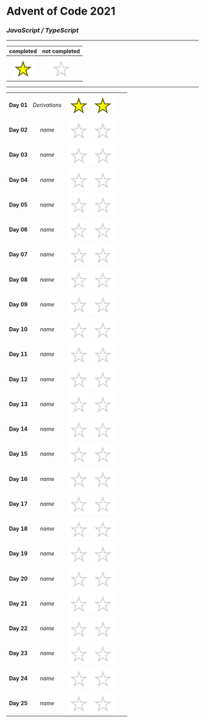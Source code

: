 # Advent of Code 2021

### _JavaScript / TypeScript_

----

|completed|not completed|
:-:|:-:
![](public/complete.svg)|![](public/incomplete.svg)

----

||||||
:-:|:-:|:-:|:-:|:-:
**Day 01**|*Derivations*|![](public/complete.svg) ![](public/complete.svg)
**Day 02**|*name*|![](public/incomplete.svg) ![](public/incomplete.svg)
**Day 03**|*name*|![](public/incomplete.svg) ![](public/incomplete.svg)
**Day 04**|*name*|![](public/incomplete.svg) ![](public/incomplete.svg)
**Day 05**|*name*|![](public/incomplete.svg) ![](public/incomplete.svg)
**Day 06**|*name*|![](public/incomplete.svg) ![](public/incomplete.svg)
**Day 07**|*name*|![](public/incomplete.svg) ![](public/incomplete.svg)
**Day 08**|*name*|![](public/incomplete.svg) ![](public/incomplete.svg)
**Day 09**|*name*|![](public/incomplete.svg) ![](public/incomplete.svg)
**Day 10**|*name*|![](public/incomplete.svg) ![](public/incomplete.svg)
**Day 11**|*name*|![](public/incomplete.svg) ![](public/incomplete.svg)
**Day 12**|*name*|![](public/incomplete.svg) ![](public/incomplete.svg)
**Day 13**|*name*|![](public/incomplete.svg) ![](public/incomplete.svg)
**Day 14**|*name*|![](public/incomplete.svg) ![](public/incomplete.svg)
**Day 15**|*name*|![](public/incomplete.svg) ![](public/incomplete.svg)
**Day 16**|*name*|![](public/incomplete.svg) ![](public/incomplete.svg)
**Day 17**|*name*|![](public/incomplete.svg) ![](public/incomplete.svg)
**Day 18**|*name*|![](public/incomplete.svg) ![](public/incomplete.svg)
**Day 19**|*name*|![](public/incomplete.svg) ![](public/incomplete.svg)
**Day 20**|*name*|![](public/incomplete.svg) ![](public/incomplete.svg)
**Day 21**|*name*|![](public/incomplete.svg) ![](public/incomplete.svg)
**Day 22**|*name*|![](public/incomplete.svg) ![](public/incomplete.svg)
**Day 23**|*name*|![](public/incomplete.svg) ![](public/incomplete.svg)
**Day 24**|*name*|![](public/incomplete.svg) ![](public/incomplete.svg)
**Day 25**|*name*|![](public/incomplete.svg) ![](public/incomplete.svg)
